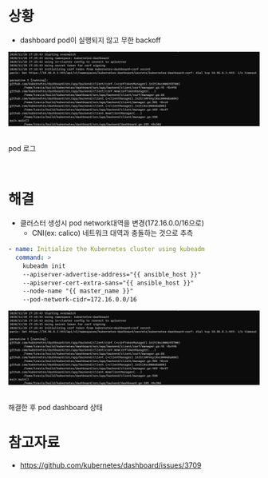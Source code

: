 # 상황
* dashboard pod이 실행되지 않고 무한 backoff

![상황](./imgs/dashboard_backoff.png)

<br> pod 로그

<br>

# 해결
* 클러스터 생성시 pod network대역을 변경(172.16.0.0/16으로)
  * CNI(ex: calico) 네트워크 대역과 충돌하는 것으로 추측
```yaml
- name: Initialize the Kubernetes cluster using kubeadm
  command: > 
    kubeadm init 
    --apiserver-advertise-address="{{ ansible_host }}" 
    --apiserver-cert-extra-sans="{{ ansible_host }}" 
    --node-name "{{ master_name }}" 
    --pod-network-cidr=172.16.0.0/16
```

![해결](./imgs/dashboard_backoff.png)

<br> 해결한 후 pod dashboard 상태
# 참고자료
* https://github.com/kubernetes/dashboard/issues/3709